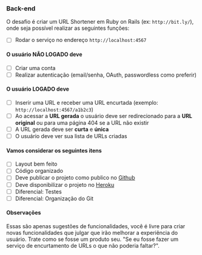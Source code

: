 ### Back-end
O desafio é criar um URL Shortener em Ruby on Rails (ex: `http://bit.ly/`), onde seja possível realizar as seguintes funções:

- [ ] Rodar o serviço no endereço `http://localhost:4567`

#### O usuário NÃO LOGADO deve
- [ ] Criar uma conta
- [ ] Realizar autenticação (email/senha, OAuth, passwordless como preferir)

#### O usuário LOGADO deve
- [ ] Inserir uma URL e receber uma URL encurtada (exemplo: `http://localhost:4567/a1b2c3`)
- [ ] Ao acessar a **URL gerada** o usuário deve ser redirecionado para a **URL original** ou para uma página 404 se a URL não existir
- [ ] A URL gerada deve ser **curta** e **única**
- [ ] O usuário deve ver sua lista de URLs criadas

#### Vamos considerar os seguintes itens
- [ ] Layout bem feito
- [ ] Código organizado
- [ ] Deve publicar o projeto como publico no [Github](https://github.com/)
- [ ] Deve disponibilizar o projeto no [Heroku](https://www.heroku.com/)
- [ ] Diferencial: Testes
- [ ] Diferencial: Organização do Git

#### Observações
Essas são apenas sugestões de funcionalidades, você é livre para criar novas funcionalidades que julgar que irão melhorar a experiência do usuário. Trate como se fosse um produto seu. "Se eu fosse fazer um serviço de encurtamento de URLs o que não poderia faltar?".
